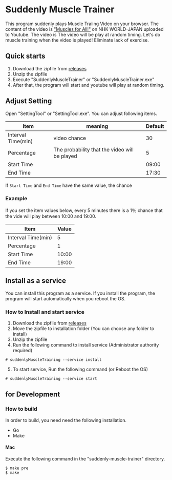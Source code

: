 # Suddenly Muscle Trainer

This program suddenly plays Muscle Traiing Video on your browser. The content of the video is ["Muscles for All!"](https://www.youtube.com/watch?v=HF7H6M4nzNY) on NHK WORLD-JAPAN uploaded to Youtube. The video is The video will be play at random timing. Let's do muscle training when the video is played! Eliminate lack of exercise.

## Quick starts
1. Download the zipfile from [releases](https://github.com/acnaman/suddenly-muscle-trainer/releases/)
2. Unzip the zipfile
3. Execute "SuddenlyMuscleTrainer" or "SuddenlyMuscleTrainer.exe"
4. After that, the program will start and youtube will play at random timing.

## Adjust Setting
Open "SettingTool" or "SettingTool.exe".
You can adjust following items.

| Item | meaning | Default |
----|----|----
| Interval Time(min) | video chance | 30 |
| Percentage | The probability that the video will be played | 5 |
| Start Time |  | 09:00 |
| End Time |  | 17:30 |

If `Start Time` and `End Time` have the same value, the chance

### Example

If you set the item values below, every 5 minutes there is a 1％ chance that the vide will play between 10:00 and 19:00. 

| Item | Value |
----|----
| Interval Time(min) | 5 |
| Percentage | 1 |
| Start Time | 10:00 |
| End Time | 19:00 |


## Install as a service

You can install this program as a service. If you install the program, the program will start automatically when you reboot the OS.

### How to Install and start service

1. Download the zipfile from [releases](https://github.com/acnaman/suddenly-muscle-trainer/releases/)
2. Move the zipfile to installation folder
   (You can choose any folder to install)
3. Unzip the zipfile
4. Run the following command to install service
   (Administrator authority required)
```
# suddenlyMuscleTraining --service install
```
5. To start service, Run the following command (or Reboot the OS)
```
# suddenlyMuscleTraining --service start
```

## for Development

### How to build
In order to build, you need need the following installation.

- Go
- Make

#### Mac

Execute the following command in the "suddenly-muscle-trainer" directory.

```
$ make pre
$ make
```

